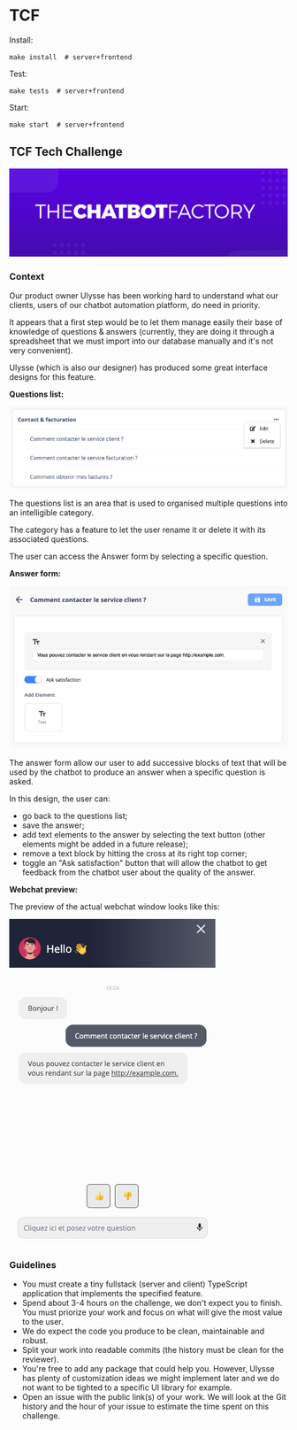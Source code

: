# TCF

Install:

    make install  # server+frontend

Test:

    make tests  # server+frontend

Start:

    make start  # server+frontend

## TCF Tech Challenge

![The Chatbot Factory logo](./img/tcf-logo.png)

### Context

Our product owner Ulysse has been working hard to understand
what our clients, users of our chatbot automation platform, do need in priority.

It appears that a first step would be to let them manage
easily their base of knowledge of questions & answers
(currently, they are doing it through a spreadsheet that we must
import into our database manually and it's not very convenient).

Ulysse (which is also our designer) has produced some
great interface designs for this feature.

**Questions list:**

![Questions list](./img/questions-list.png)

The questions list is an area that is used to organised
multiple questions into an intelligible category.

The category has a feature to let the user rename it or delete
it with its associated questions.

The user can access the Answer form by selecting a specific question.

**Answer form:**

![Answer form](./img/qa-form.png)

The answer form allow our user to add successive blocks of
text that will be used by the chatbot to produce an answer
when a specific question is asked.

In this design, the user can:

* go back to the questions list;
* save the answer;
* add text elements to the answer by selecting the text button
(other elements might be added in a future release);
* remove a text block by hitting the cross at its right top corner;
* toggle an "Ask satisfaction" button that will allow the
chatbot to get feedback from the chatbot user about the quality of the answer.

**Webchat preview:**

The preview of the actual webchat window looks like this:

![Webchat preview](./img/webchat-preview.png)

### Guidelines

* You must create a tiny fullstack (server and client)
TypeScript application that implements the specified feature.
* Spend about 3-4 hours on the challenge, we don't expect you to finish.
You must priorize your work and focus on what will give the most value to the user.
* We do expect the code you produce to be clean, maintainable and robust.
* Split your work into readable commits (the history must be clean for the reviewer).
* You're free to add any package that could help you.
However, Ulysse has plenty of customization ideas we
might implement later and we do not want to be tighted
to a specific UI library for example.
* Open an issue with the public link(s) of your work.
We will look at the Git history and the hour of your
issue to estimate the time spent on this challenge.

